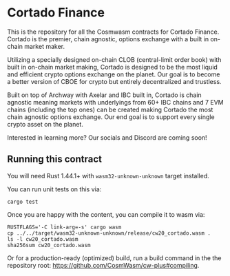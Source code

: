 # Cortado Finance

This is the repository for all the Cosmwasm contracts for Cortado Finance. Cortado is the premier, chain agnostic, options exchange with a built in on-chain market maker.

Utilizing a specially designed on-chain CLOB (central-limit order book) with built in on-chain market making, Cortado is designed to be the most liquid and efficient crypto options exchange on the planet. Our goal is to become a better version of CBOE for crypto but entirely decentralized and trustless.

Built on top of Archway with Axelar and IBC built in, Cortado is chain agnostic meaning markets with underlyings from 60+ IBC chains and 7 EVM chains (including the top ones) can be created making Cortado the most chain agnostic options exchange. Our end goal is to support every single crypto asset on the planet.

Interested in learning more? Our socials and Discord are coming soon!

## Running this contract

You will need Rust 1.44.1+ with `wasm32-unknown-unknown` target installed.

You can run unit tests on this via: 

`cargo test`

Once you are happy with the content, you can compile it to wasm via:

```
RUSTFLAGS='-C link-arg=-s' cargo wasm
cp ../../target/wasm32-unknown-unknown/release/cw20_cortado.wasm .
ls -l cw20_cortado.wasm
sha256sum cw20_cortado.wasm
```

Or for a production-ready (optimized) build, run a build command in the
the repository root: https://github.com/CosmWasm/cw-plus#compiling.
